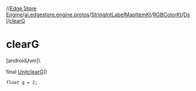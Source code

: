 //[Edge Store Engine](../../../../../index.md)/[ai.edgestore.engine.protos](../../../index.md)/[StringIntLabelMapItemKt](../../index.md)/[RGBColorKt](../index.md)/[Dsl](index.md)/[clearG](clear-g.md)

# clearG

[androidJvm]\

final [Unit](https://kotlinlang.org/api/latest/jvm/stdlib/kotlin/-unit/index.html)[clearG](clear-g.md)()

<code>float g = 2;</code>
